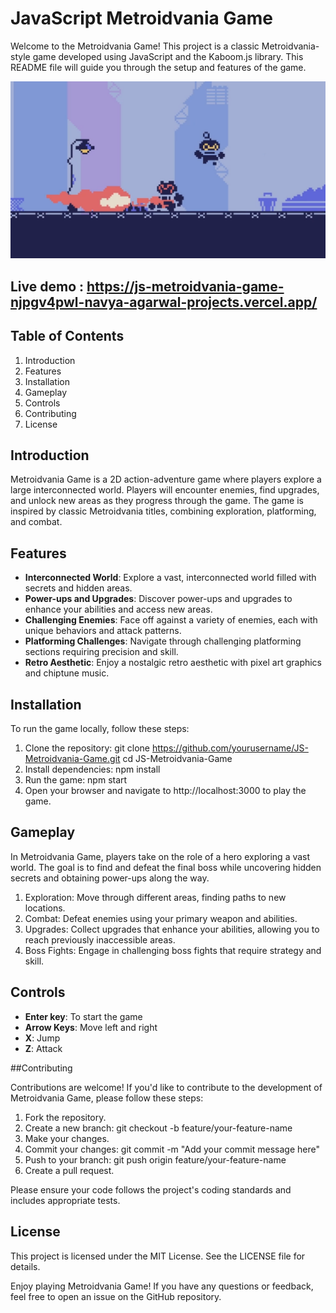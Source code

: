 # JavaScript Metroidvania Game

Welcome to the Metroidvania Game! This project is a classic Metroidvania-style game developed using JavaScript and the Kaboom.js library. This README file will guide you through the setup and features of the game.

![image of the game](./screenshot.png)

## Live demo : https://js-metroidvania-game-njpgv4pwl-navya-agarwal-projects.vercel.app/

## Table of Contents
1. Introduction
2. Features
3. Installation
4. Gameplay
5. Controls
6. Contributing
7. License

## Introduction

Metroidvania Game is a 2D action-adventure game where players explore a large interconnected world. Players will encounter enemies, find upgrades, and unlock new areas as they progress through the game. The game is inspired by classic Metroidvania titles, combining exploration, platforming, and combat.

## Features

- **Interconnected World**: Explore a vast, interconnected world filled with secrets and hidden areas.
- **Power-ups and Upgrades**: Discover power-ups and upgrades to enhance your abilities and access new areas.
- **Challenging Enemies**: Face off against a variety of enemies, each with unique behaviors and attack patterns.
- **Platforming Challenges**: Navigate through challenging platforming sections requiring precision and skill.
- **Retro Aesthetic**: Enjoy a nostalgic retro aesthetic with pixel art graphics and chiptune music.

## Installation

To run the game locally, follow these steps:

1. Clone the repository: 
git clone https://github.com/yourusername/JS-Metroidvania-Game.git
cd JS-Metroidvania-Game
2. Install dependencies: npm install
3. Run the game: npm start
4. Open your browser and navigate to http://localhost:3000 to play the game.

## Gameplay
In Metroidvania Game, players take on the role of a hero exploring a vast world. The goal is to find and defeat the final boss while uncovering hidden secrets and obtaining power-ups along the way.

1. Exploration: Move through different areas, finding paths to new locations.
2. Combat: Defeat enemies using your primary weapon and abilities.
3. Upgrades: Collect upgrades that enhance your abilities, allowing you to reach previously inaccessible areas.
4. Boss Fights: Engage in challenging boss fights that require strategy and skill.

## Controls

- **Enter key**: To start the game
- **Arrow Keys**: Move left and right
- **X**: Jump
- **Z**: Attack

##Contributing

Contributions are welcome! If you'd like to contribute to the development of Metroidvania Game, please follow these steps:

1. Fork the repository.
2. Create a new branch: git checkout -b feature/your-feature-name
3. Make your changes.
4. Commit your changes: git commit -m "Add your commit message here"
5. Push to your branch: git push origin feature/your-feature-name
6. Create a pull request.

Please ensure your code follows the project's coding standards and includes appropriate tests.

## License

This project is licensed under the MIT License. See the LICENSE file for details.

Enjoy playing Metroidvania Game! If you have any questions or feedback, feel free to open an issue on the GitHub repository.









